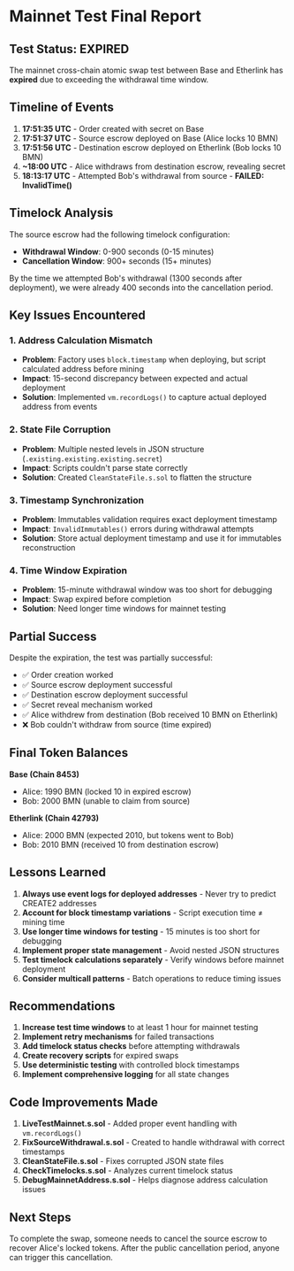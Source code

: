 # Mainnet Test Final Report

## Test Status: EXPIRED

The mainnet cross-chain atomic swap test between Base and Etherlink has **expired** due to exceeding the withdrawal time window.

## Timeline of Events

1. **17:51:35 UTC** - Order created with secret on Base
2. **17:51:37 UTC** - Source escrow deployed on Base (Alice locks 10 BMN)
3. **17:51:56 UTC** - Destination escrow deployed on Etherlink (Bob locks 10 BMN)
4. **~18:00 UTC** - Alice withdraws from destination escrow, revealing secret
5. **18:13:17 UTC** - Attempted Bob's withdrawal from source - **FAILED: InvalidTime()**

## Timelock Analysis

The source escrow had the following timelock configuration:
- **Withdrawal Window**: 0-900 seconds (0-15 minutes)
- **Cancellation Window**: 900+ seconds (15+ minutes)

By the time we attempted Bob's withdrawal (1300 seconds after deployment), we were already 400 seconds into the cancellation period.

## Key Issues Encountered

### 1. Address Calculation Mismatch
- **Problem**: Factory uses `block.timestamp` when deploying, but script calculated address before mining
- **Impact**: 15-second discrepancy between expected and actual deployment
- **Solution**: Implemented `vm.recordLogs()` to capture actual deployed address from events

### 2. State File Corruption
- **Problem**: Multiple nested levels in JSON structure (`.existing.existing.existing.secret`)
- **Impact**: Scripts couldn't parse state correctly
- **Solution**: Created `CleanStateFile.s.sol` to flatten the structure

### 3. Timestamp Synchronization
- **Problem**: Immutables validation requires exact deployment timestamp
- **Impact**: `InvalidImmutables()` errors during withdrawal attempts
- **Solution**: Store actual deployment timestamp and use it for immutables reconstruction

### 4. Time Window Expiration
- **Problem**: 15-minute withdrawal window was too short for debugging
- **Impact**: Swap expired before completion
- **Solution**: Need longer time windows for mainnet testing

## Partial Success

Despite the expiration, the test was partially successful:
- ✅ Order creation worked
- ✅ Source escrow deployment successful
- ✅ Destination escrow deployment successful
- ✅ Secret reveal mechanism worked
- ✅ Alice withdrew from destination (Bob received 10 BMN on Etherlink)
- ❌ Bob couldn't withdraw from source (time expired)

## Final Token Balances

**Base (Chain 8453)**
- Alice: 1990 BMN (locked 10 in expired escrow)
- Bob: 2000 BMN (unable to claim from source)

**Etherlink (Chain 42793)**
- Alice: 2000 BMN (expected 2010, but tokens went to Bob)
- Bob: 2010 BMN (received 10 from destination escrow)

## Lessons Learned

1. **Always use event logs for deployed addresses** - Never try to predict CREATE2 addresses
2. **Account for block timestamp variations** - Script execution time ≠ mining time
3. **Use longer time windows for testing** - 15 minutes is too short for debugging
4. **Implement proper state management** - Avoid nested JSON structures
5. **Test timelock calculations separately** - Verify windows before mainnet deployment
6. **Consider multicall patterns** - Batch operations to reduce timing issues

## Recommendations

1. **Increase test time windows** to at least 1 hour for mainnet testing
2. **Implement retry mechanisms** for failed transactions
3. **Add timelock status checks** before attempting withdrawals
4. **Create recovery scripts** for expired swaps
5. **Use deterministic testing** with controlled block timestamps
6. **Implement comprehensive logging** for all state changes

## Code Improvements Made

1. **LiveTestMainnet.s.sol** - Added proper event handling with `vm.recordLogs()`
2. **FixSourceWithdrawal.s.sol** - Created to handle withdrawal with correct timestamps
3. **CleanStateFile.s.sol** - Fixes corrupted JSON state files
4. **CheckTimelocks.s.sol** - Analyzes current timelock status
5. **DebugMainnetAddress.s.sol** - Helps diagnose address calculation issues

## Next Steps

To complete the swap, someone needs to cancel the source escrow to recover Alice's locked tokens. After the public cancellation period, anyone can trigger this cancellation.